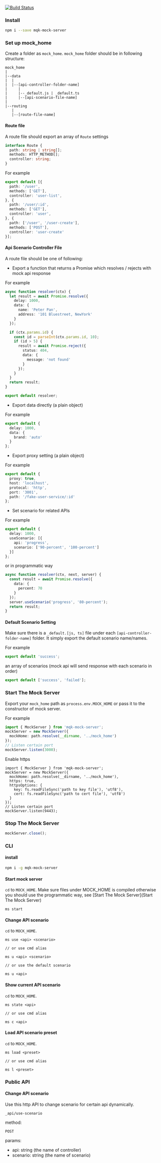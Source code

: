 <a href="http://travis-ci.com/moqike/mock-server"><img src="https://api.travis-ci.com/moqike/mock-server.svg?branch=master" alt="Build Status"></a>

### Install
```sh
npm i --save mqk-mock-server
```

### Set up mock_home
Create a folder as `mock_home`. `mock_home` folder should be in following structure:
```
mock_home
|
|--data
|  |
|  |--[api-controller-folder-name]
|     |
|     |--_default.js | _default.ts
|     |--[api-scenario-file-name]
|
|--routing
   |
   |--[route-file-name]
```

#### Route file
A route file should export an array of `Route` settings

```ts
interface Route {
  path: string | string[];
  methods: HTTP_METHOD[];
  controller: string;
}
```

For example
```ts
export default [{
  path: '/user',
  methods: ['GET'],
  controller: 'user-list',
}, {
  path: '/user/:id',
  methods: ['GET'],
  controller: 'user',
}, {
  path: ['/user', '/user-create'],
  methods: ['POST'],
  controller: 'user-create'
}];
```

#### Api Scenario Controller File
A route file should be one of following:
- Export a function that returns a Promise which resolves / rejects with mock api response

For example
```ts
async function resolver(ctx) {
  let result = await Promise.resolve({
    delay: 1000,
    data: {
      name: 'Peter Pan',
      address: '101 Bluestreet, NewYork'
    }
  });

  if (ctx.params.id) {
    const id = parseInt(ctx.params.id, 10);
    if (id > 5) {
      result = await Promise.reject({
        status: 404,
        data: {
          message: 'not found'
        }
      });
    }
  }
  return result;
}

export default resolver;
```

- Export data directly (a plain object)

For example

```ts
export default {
  delay: 1000,
  data: {
    brand: 'auto'
  }
};
```

- Export proxy setting (a plain object)

For example

```ts
export default {
  proxy: true,
  host: 'localhost',
  protocal: 'http',
  port: '3001',
  path: '/fake-user-service/:id'
};
```

- Set scenario for related APIs

For example

```ts
export default {
  delay: 1000,
  useScenario: [{
    api: 'progress',
    scenario: ['90-percent', '100-percent']
  }]
};
```

or in programmatic way

```ts
async function resolver(ctx, next, server) {
  const result = await Promise.resolve({
    data: {
      percent: 70
    }
  });
  server.useScenario('progress', '80-percent');
  return result;
}
```

#### Default Scenario Setting
Make sure there is a `_default.[js, ts]` file under each `[api-controller-folder-name]` folder. It simply export the default scenario name/names.

For example

```ts
export default 'success';
```

an array of scenarios (mock api will send response with each scenario in order)

```ts
export default ['success', 'failed'];
```


### Start The Mock Server
Export your `mock_home` path as `process.env.MOCK_HOME` or pass it to the constructor of mock server.

For example
```ts
import { MockServer } from 'mqk-mock-server';
mockServer = new MockServer({
  mockHome: path.resolve(__dirname, '../mock_home')
});
// Listen certain port
mockServer.listen(3000);
```

Enable https
```
import { MockServer } from 'mqk-mock-server';
mockServer = new MockServer({
  mockHome: path.resolve(__dirname, '../mock_home'),
  https: true,
  httpsOptions: {
    key: fs.readFileSync('path to key file'), 'utf8'),
    cert: fs.readFileSync('path to cert file'), 'utf8')
  }
});
// Listen certain port
mockServer.listen(9443);
```

### Stop The Mock Server
```ts
mockServer.close();
```


### CLI
#### install

```sh
npm i -g mqk-mock-server
```

#### Start mock server

`cd` to `MOCK_HOME`. Make sure files under MOCK_HOME is compiled otherwise you should use the programmatic way, see [Start The Mock Server](Start The Mock Server)
```
ms start
```

#### Change API scenario
`cd` to `MOCK_HOME`.
```
ms use <api> <scenario>

// or use cmd alias

ms u <api> <scenario>

// or use the default scenario

ms u <api>
```

#### Show current API scenario
`cd` to `MOCK_HOME`.
```
ms state <api>

// or use cmd alias

ms c <api>
```

#### Load API scenario preset
`cd` to `MOCK_HOME`.
```
ms load <preset>

// or use cmd alias

ms l <preset>
```

### Public API
#### Change API scenario
Use this http API to change scenario for certain api dynamically.

`_api/use-scenario`

method:

  `POST`

params:

  - api: string (the name of controller)
  - scenario: string (the name of scenario)
